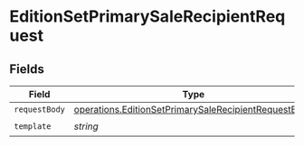 # EditionSetPrimarySaleRecipientRequest


## Fields

| Field                                                                                                                               | Type                                                                                                                                | Required                                                                                                                            | Description                                                                                                                         |
| ----------------------------------------------------------------------------------------------------------------------------------- | ----------------------------------------------------------------------------------------------------------------------------------- | ----------------------------------------------------------------------------------------------------------------------------------- | ----------------------------------------------------------------------------------------------------------------------------------- |
| `requestBody`                                                                                                                       | [operations.EditionSetPrimarySaleRecipientRequestBody](../../../sdk/models/operations/editionsetprimarysalerecipientrequestbody.md) | :heavy_minus_sign:                                                                                                                  | N/A                                                                                                                                 |
| `template`                                                                                                                          | *string*                                                                                                                            | :heavy_check_mark:                                                                                                                  | Template id                                                                                                                         |